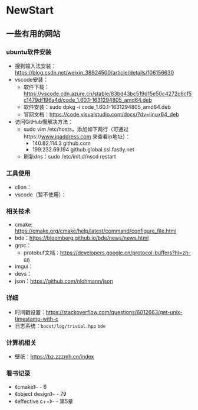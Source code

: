 # NewStart

## 一些有用的网站
### ubuntu软件安装
- 搜狗输入法安装：https://blog.csdn.net/weixin_38924500/article/details/106156630
- vscode安装：
  - 软件下载：https://vscode.cdn.azure.cn/stable/83bd43bc519d15e50c4272c6cf5c1479df196a4d/code_1.60.1-1631294805_amd64.deb
  - 软件安装：sudo dpkg -i code_1.60.1-1631294805_amd64.deb
  - 官网文档：https://code.visualstudio.com/docs/?dv=linux64_deb
- 访问GitHub慢解决方法：
  - sudo vim /etc/hosts，添加如下两行（可通过https://www.ipaddress.com 来查看ip地址）：
    - 140.82.114.3 github.com
    - 199.232.69.194 github.global.ssl.fastly.net
  - 刷新dns：sudo /etc/init.d/nscd restart

### 工具使用
- clion：
- vscode（暂不使用）：


### 相关技术
- cmake: https://cmake.org/cmake/help/latest/command/configure_file.html
- bde：https://bloomberg.github.io/bde/news/news.html
- grpc：
  - protobuf文档：https://developers.google.cn/protocol-buffers?hl=zh-cn
- imgui：
- devs：
- json：https://github.com/nlohmann/json


### 详细
- 时间戳设置：https://stackoverflow.com/questions/6012663/get-unix-timestamp-with-c
- 日志系统：`boost/log/trivial.hpp` `bde`

### 计算机相关
- 壁纸：https://bz.zzzmh.cn/index

### 看书记录
- 《cmake》- - 6
- 《object design》- - 79
- 《effective c++》- - 第5章
